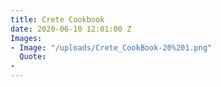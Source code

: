 ```yaml
---
title: Crete Cookbook
date: 2020-06-10 12:01:00 Z
Images:
- Image: "/uploads/Crete_CookBook-20%201.png"
  Quote: 
- 
---
```


